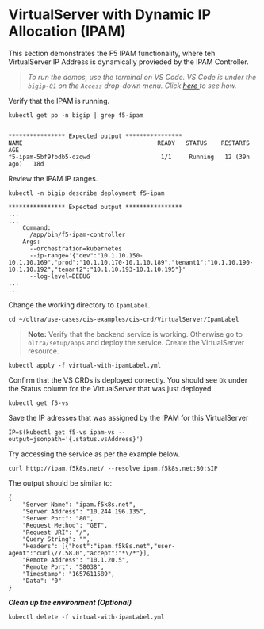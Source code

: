 # VirtualServer with Dynamic IP Allocation (IPAM)

This section demonstrates the F5 IPAM functionality, where teh VirtualServer IP Address is dynamically provieded by the IPAM Controller. 

> *To run the demos, use the terminal on VS Code. VS Code is under the `bigip-01` on the `Access` drop-down menu. Click <a href="https://raw.githubusercontent.com/F5EMEA/oltra/main/vscode.png"> here </a> to see how.*

Verify that the IPAM is running.

```
kubectl get po -n bigip | grep f5-ipam


**************** Expected output ****************
NAME                                      READY   STATUS    RESTARTS       AGE
f5-ipam-5bf9fbdb5-dzqwd                    1/1     Running   12 (39h ago)   18d
```

Review the IPAM IP ranges.

```
kubectl -n bigip describe deployment f5-ipam

**************** Expected output ****************
...
...
    Command:
      /app/bin/f5-ipam-controller
    Args:
      --orchestration=kubernetes
      --ip-range='{"dev":"10.1.10.150-10.1.10.169","prod":"10.1.10.170-10.1.10.189","tenant1":"10.1.10.190-10.1.10.192","tenant2":"10.1.10.193-10.1.10.195"}'
      --log-level=DEBUG
...
...
```
Change the working directory to `IpamLabel`.
```
cd ~/oltra/use-cases/cis-examples/cis-crd/VirtualServer/IpamLabel
```

> **Note:** Verify that the backend service is working. Otherwise go to `oltra/setup/apps` and deploy the service.
Create the VirtualServer resource. 
```
kubectl apply -f virtual-with-ipamLabel.yml
```

Confirm that the VS CRDs is deployed correctly. You should see `Ok` under the Status column for the VirtualServer that was just deployed.
```
kubectl get f5-vs 
```

Save the IP adresses that was assigned by the IPAM for this VirtualServer
```
IP=$(kubectl get f5-vs ipam-vs --output=jsonpath='{.status.vsAddress}')
```

Try accessing the service as per the example below. 
```
curl http://ipam.f5k8s.net/ --resolve ipam.f5k8s.net:80:$IP
```

The output should be similar to:
```
{
    "Server Name": "ipam.f5k8s.net",
    "Server Address": "10.244.196.135",
    "Server Port": "80",
    "Request Method": "GET",
    "Request URI": "/",
    "Query String": "",
    "Headers": [{"host":"ipam.f5k8s.net","user-agent":"curl\/7.58.0","accept":"*\/*"}],
    "Remote Address": "10.1.20.5",
    "Remote Port": "58038",
    "Timestamp": "1657611589",
    "Data": "0"
}
```


***Clean up the environment (Optional)***
```
kubectl delete -f virtual-with-ipamLabel.yml
```
